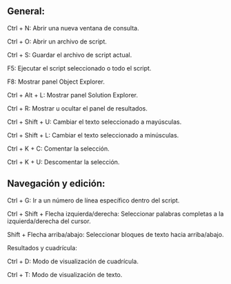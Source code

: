 ## General:

Ctrl + N: Abrir una nueva ventana de consulta.

Ctrl + O: Abrir un archivo de script.

Ctrl + S: Guardar el archivo de script actual.

F5: Ejecutar el script seleccionado o todo el script.

F8: Mostrar panel Object Explorer.

Ctrl + Alt + L: Mostrar panel Solution Explorer.

Ctrl + R: Mostrar u ocultar el panel de resultados.

Ctrl + Shift + U: Cambiar el texto seleccionado a mayúsculas.

Ctrl + Shift + L: Cambiar el texto seleccionado a minúsculas.

Ctrl + K + C: Comentar la selección.

Ctrl + K + U: Descomentar la selección.

## Navegación y edición:

Ctrl + G: Ir a un número de línea específico dentro del script.

Ctrl + Shift + Flecha izquierda/derecha: Seleccionar palabras completas a la izquierda/derecha del cursor.

Shift + Flecha arriba/abajo: Seleccionar bloques de texto hacia arriba/abajo.

Resultados y cuadrícula:

Ctrl + D: Modo de visualización de cuadrícula.

Ctrl + T: Modo de visualización de texto.
